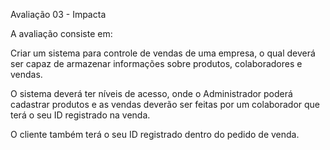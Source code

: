 Avaliação 03 - Impacta

A avaliação consiste em:

Criar um sistema para controle de vendas de uma empresa, o qual deverá ser capaz de armazenar informações sobre produtos, colaboradores e vendas.

O sistema deverá ter níveis de acesso, onde o Administrador poderá cadastrar produtos e as vendas deverão ser feitas por um colaborador que terá o seu ID registrado na venda.

O cliente também terá o seu ID registrado dentro do pedido de venda.



